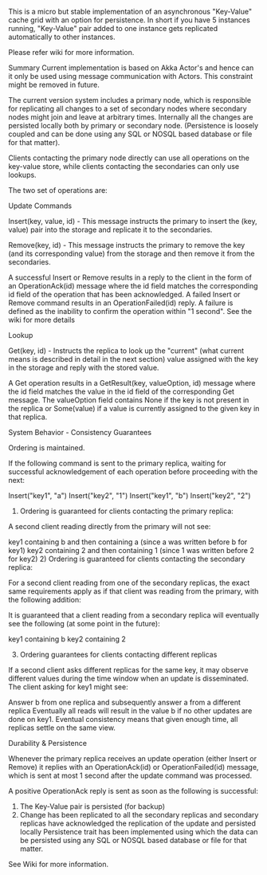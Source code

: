 This is a micro but stable implementation of an asynchronous "Key-Value" cache grid with an option for persistence. In short if you have 5 instances running, "Key-Value" pair added to one instance gets replicated automatically to other instances.

Please refer wiki for more information.

Summary
Current implementation is based on Akka Actor's and hence can it only be used using message communication with Actors. This constraint might be removed in future.

The current version system includes a primary node, which is responsible for replicating all changes to a set of secondary nodes where secondary nodes might join and leave at arbitrary times. Internally all the changes are persisted locally both by primary or secondary node. (Persistence is loosely coupled and can be done using any SQL or NOSQL based database or file for that matter).

Clients contacting the primary node directly can use all operations on the key-value store, while clients contacting the secondaries can only use lookups.

The two set of operations are:

Update Commands

Insert(key, value, id) - This message instructs the primary to insert the (key, value) pair into the storage and replicate it to the secondaries.

Remove(key, id) - This message instructs the primary to remove the key (and its corresponding value) from the storage and then remove it from the secondaries.

A successful Insert or Remove results in a reply to the client in the form of an OperationAck(id) message where the id field matches the corresponding id field of the operation that has been acknowledged. A failed Insert or Remove command results in an OperationFailed(id) reply. A failure is defined as the inability to confirm the operation within "1 second". See the wiki for more details

Lookup

Get(key, id) - Instructs the replica to look up the "current" (what current means is described in detail in the next section) value assigned with the key in the storage and reply with the stored value.

A Get operation results in a GetResult(key, valueOption, id) message where the id field matches the value in the id field of the corresponding Get message. The valueOption field contains None if the key is not present in the replica or Some(value) if a value is currently assigned to the given key in that replica.

System Behavior - Consistency Guarantees

Ordering is maintained.

If the following command is sent to the primary replica, waiting for successful acknowledgement of each operation before proceeding with the next:

Insert("key1", "a")
Insert("key2", "1")
Insert("key1", "b")
Insert("key2", "2")
1) Ordering is guaranteed for clients contacting the primary replica:

A second client reading directly from the primary will not see:

key1 containing b and then containing a (since a was written before b for key1)
key2 containing 2 and then containing 1 (since 1 was written before 2 for key2)
2) Ordering is guaranteed for clients contacting the secondary replica:

For a second client reading from one of the secondary replicas, the exact same requirements apply as if that client was reading from the primary, with the following addition:

It is guaranteed that a client reading from a secondary replica will eventually see the following (at some point in the future):

key1 containing b key2 containing 2

3) Ordering guarantees for clients contacting different replicas

If a second client asks different replicas for the same key, it may observe different values during the time window when an update is disseminated. The client asking for key1 might see:

Answer b from one replica
and subsequently answer a from a different replica
Eventually all reads will result in the value b if no other updates are done on key1. Eventual consistency means that given enough time, all replicas settle on the same view.

Durability & Persistence

Whenever the primary replica receives an update operation (either Insert or Remove) it replies with an OperationAck(id) or OperationFailed(id) message, which is sent at most 1 second after the update command was processed.

A positive OperationAck reply is sent as soon as the following is successful:

1) The Key-Value pair is persisted (for backup)
2) Change has been replicated to all the secondary replicas and secondary replicas have acknowledged the replication of the update and persisted locally
Persistence trait has been implemented using which the data can be persisted using any SQL or NOSQL based database or file for that matter.

See Wiki for more information.
